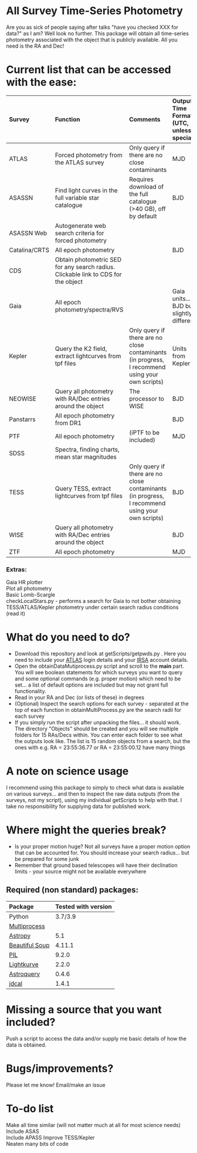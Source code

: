 # All Survey Time-Series Photometry
Are you as sick of people saying after talks "have you checked XXX for data?" as I am? Well look no further. This package will obtain all time-series photometry associated with the object that is publicly available. All you need is the RA and Dec!

  
# Current list that can be accessed with the ease:  

| Survey      | Function  | Comments     |  Output Time Format (UTC, unless special)  |
| :---        |    :----   |    :----       | :----       |
| ATLAS        |    Forced photometry from the ATLAS survey     |    Only query if there are no close contaminants       | MJD | 
| ASASSN        |    Find light curves in the full variable star catalogue     |    Requires download of the full catalogue (>40 GB), off by default  | BJD  |
| ASASSN Web        |    Autogenerate web search criteria for forced photometry   |           |
| Catalina/CRTS        |    All epoch photometry   | |    BJD       |
| CDS        |    Obtain photometric SED for any search radius. Clickable link to CDS for the object   |           |
| Gaia        |    All epoch photometry/spectra/RVS   |   | Gaia units... BJD but slightly different       |
| Kepler        |    Query the K2 field, extract lightcurves from tpf files    |       Only query if there are no close contaminants   (in progress, I recommend using your own scripts) | Units from Kepler |
| NEOWISE        |    Query all photometry with RA/Dec entries around the object   |          The processor to WISE |  BJD |
| Panstarrs        |    All epoch photometry from DR1   | |     BJD      |
| PTF        |    All epoch photometry   |          (iPTF to be included) |  MJD   |
| SDSS        |    Spectra, finding charts, mean star magnitudes   |           |
| TESS        |    Query TESS, extract lightcurves from tpf files   |        Only query if there are no close contaminants  (in progress, I recommend using your own scripts) | BJD | 
| WISE        |    Query all photometry with RA/Dec entries around the object  | |    BJD       |
| ZTF        |    All epoch photometry  | |    MJD       |


  


### Extras:  
Gaia HR plotter  
Plot all photometry  
Basic Lomb-Scargle  
checkLocalStars.py - performs a search for Gaia to not bother obtaining TESS/ATLAS/Kepler photometry under certain search radius conditions (read it)  




# What do you need to do?
- Download this repository and look at getScripts/getpwds.py  . Here you need to include your [ATLAS](https://fallingstar-data.com/forcedphot/) login details and your [IRSA](https://irsa.ipac.caltech.edu/Missions/ztf.html) account details.
- Open the obtainDataMutiprocess.py script and scroll to the __main__ part.  You will see boolean statements for which surveys you want to query and some optional commands (e.g. proper motion) which need to be set... a list of default options are included but may not grant full functionality.
- Read in your RA and Dec (or lists of these) in degrees
- (Optional) Inspect the search options for each survey - separated at the top of each function in obtainMultiProcess.py are the search radii for each survey
- If you simply run the script after unpacking the files... it should work. The directory "Objects" should be created and you will see multiple folders for 15 RAs/Decs within. You can enter each folder to see what the outputs look like. The list is 15 random objects from a search, but the ones with e.g. RA = 23:55:36.77 or RA = 23:55:00.12 have many things


# A note on science usage
I recommend using this package to simply to check what data is available on various surveys... and then to inspect the raw data outputs (from the surveys, not my script), using my individual getScripts to help with that. I take no responsibility for supplying data for published work.

# Where might the queries break?
- Is your proper motion huge? Not all surveys have a proper motion option that can be accounted for. You should increase your search radius... but be prepared for some junk
- Remember that ground based telescopes will have their declination limits - your source might not be available everywhere
 

## Required (non standard) packages:

| Package      | Tested with version  |
| :---        |    :----   |
| Python | 3.7/3.9 |
|[Multiprocess](https://pypi.org/project/multiprocess/)|  
|[Astropy](https://docs.astropy.org/en/stable/install.html)| 5.1 |   
|[Beautiful Soup](https://pypi.org/project/beautifulsoup4/)| 4.11.1 |  
|[PIL](https://pypi.org/project/Pillow/)| 9.2.0 | 
|[Lightkurve](https://docs.lightkurve.org/about/install.html)| 2.2.0 |  
|[Astroquery](https://astroquery.readthedocs.io/en/latest/)|  0.4.6 |  
|[jdcal](https://pypi.org/project/jdcal/)| 1.4.1 |  


# Missing a source that you want included?
Push a script to access the data and/or supply me basic details of how the data is obtained.

# Bugs/improvements?
Please let me know! Email/make an issue

# To-do list
Make all time similar (will not matter much at all for most science needs)  
Include ASAS  
Include APASS
Improve TESS/Kepler  
Neaten many bits of code


